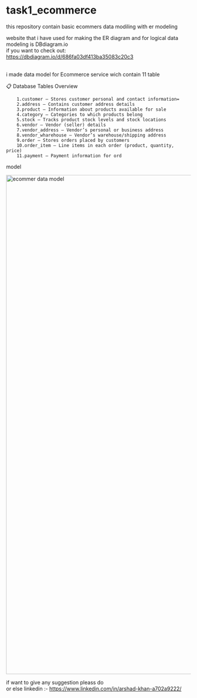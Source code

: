 # task1_ecommerce
this repository contain basic ecommers data modiling with er modeling

website that i have used for making the ER diagram and for logical data modeling is DBdiagram.io <br>
if you want to check out: https://dbdiagram.io/d/686fa03df413ba35083c20c3   
<br>

 i made data model for Ecommerce service wich contain 11 table 
<br>

 📋 Database Tables Overview
 
        1.customer – Stores customer personal and contact information=
        2.address – Contains customer address details
        3.product – Information about products available for sale
        4.category – Categories to which products belong
        5.stock – Tracks product stock levels and stock locations
        6.vendor – Vendor (seller) details
        7.vendor_address – Vendor’s personal or business address
        8.vendor_wharehouse – Vendor’s warehouse/shipping address
        9.order – Stores orders placed by customers
        10.order_item – Line items in each order (product, quantity, price)
        11.payment – Payment information for ord


 model
<br>

<img width="1504" height="1357" alt="ecommer data model" src="https://github.com/user-attachments/assets/c29ebd7a-b47e-4e4d-893e-297f4b975a95" />





if want to give any suggestion pleass do  <br>
or else linkedin :-  https://www.linkedin.com/in/arshad-khan-a702a9222/
